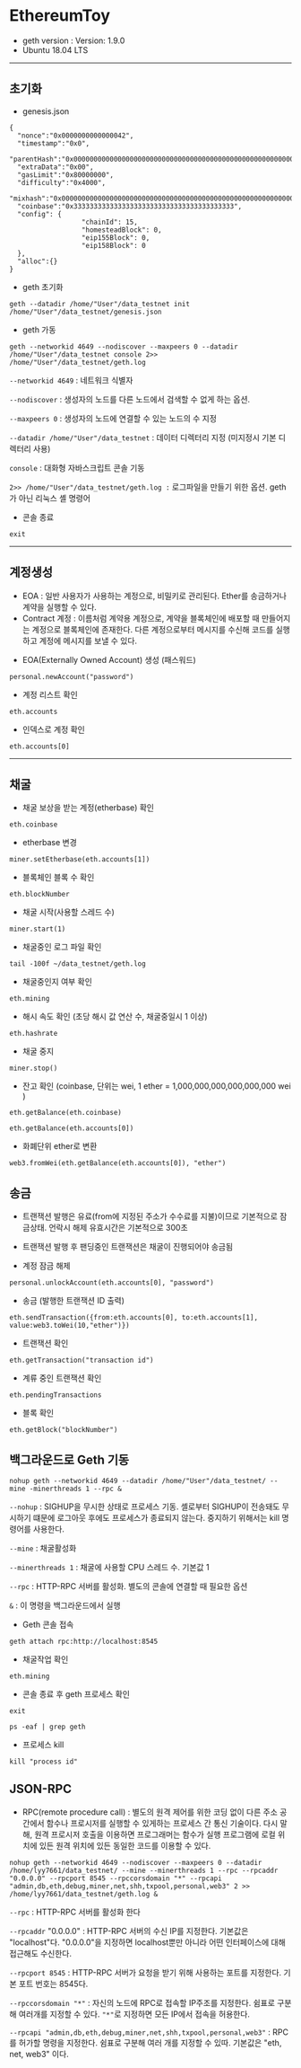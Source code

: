 # EthereumToy

- geth version : Version: 1.9.0
- Ubuntu 18.04 LTS

---

## 초기화

- genesis.json
<pre><code>{
  "nonce":"0x0000000000000042",
  "timestamp":"0x0",
  "parentHash":"0x0000000000000000000000000000000000000000000000000000000000000000",
  "extraData":"0x00",
  "gasLimit":"0x80000000",
  "difficulty":"0x4000",
  "mixhash":"0x0000000000000000000000000000000000000000000000000000000000000000",
  "coinbase":"0x3333333333333333333333333333333333333333",
  "config": {
                  "chainId": 15,
                  "homesteadBlock": 0,
                  "eip155Block": 0,
                  "eip158Block": 0
  },
  "alloc":{}
}
</code></pre>  


- geth 초기화
<pre><code>geth --datadir /home/"User"/data_testnet init /home/"User"/data_testnet/genesis.json
</code></pre>  


- geth 가동
<pre><code>geth --networkid 4649 --nodiscover --maxpeers 0 --datadir /home/"User"/data_testnet console 2>> /home/"User"/data_testnet/geth.log
</code></pre>  

`--networkid 4649` : 네트워크 식별자

`--nodiscover` : 생성자의 노드를 다른 노드에서 검색할 수 없게 하는 옵션.

`--maxpeers 0` : 생성자의 노드에 연결할 수 있는 노드의 수 지정

`--datadir /home/"User"/data_testnet` : 데이터 디렉터리 지정 (미지정시 기본 디렉터리 사용)

`console` : 대화형 자바스크립트 콘솔 기동

`2>> /home/"User"/data_testnet/geth.log :` 로그파일을 만들기 위한 옵션. geth가 아닌 리눅스 셸 명령어  


- 콘솔 종료
<pre><code>exit</code></pre>  

---

## 계정생성

* EOA : 일반 사용자가 사용하는 계정으로, 비밀키로 관리된다. Ether를 송금하거나 계약을 실행할 수 있다.
* Contract 계정 : 이름처럼 계약용 계정으로, 계약을 블록체인에 배포할 때 만들어지는 계정으로 블록체인에 존재한다. 다른 계정으로부터 메시지를 수신해 코드를 실행하고 계정에 메시지를 보낼 수 있다.
+ EOA(Externally Owned Account) 생성 (패스워드)
<pre><code>personal.newAccount("password")</code></pre>  


- 계정 리스트 확인
<pre><code>eth.accounts</code></pre>  


- 인덱스로 계정 확인
<pre><code>eth.accounts[0]</code></pre>  


---

## 채굴

- 채굴 보상을 받는 계정(etherbase) 확인
<pre><code>eth.coinbase</code></pre>  


- etherbase 변경
<pre><code>miner.setEtherbase(eth.accounts[1])</code></pre>  


- 블록체인 블록 수 확인
<pre><code>eth.blockNumber</code></pre>  


- 채굴 시작(사용할 스레드 수)
<pre><code>miner.start(1)</code></pre>  


- 채굴중인 로그 파일 확인
<pre><code>tail -100f ~/data_testnet/geth.log</code></pre>  


- 채굴중인지 여부 확인
<pre><code>eth.mining</code></pre>  


- 해시 속도 확인 (초당 해시 값 연산 수, 채굴중일시 1 이상)
<pre><code>eth.hashrate</code></pre>  


- 채굴 중지
<pre><code>miner.stop()</code></pre>  


- 잔고 확인 (coinbase, 단위는 wei,  1 ether = 1,000,000,000,000,000,000 wei )
<pre><code>eth.getBalance(eth.coinbase)</pre></code>
<pre><code>eth.getBalance(eth.accounts[0])</pre></code>  


- 화폐단위 ether로 변환
<pre><code>web3.fromWei(eth.getBalance(eth.accounts[0]), "ether")</code></pre>  

## 송금

- 트랜잭션 발행은 유료(from에 지정된 주소가 수수료를 지불)이므로 기본적으로 잠금상태. 언락시 해제 유효시간은 기본적으로 300초
- 트랜잭션 발행 후 팬딩중인 트랜잭션은 채굴이 진행되어야 송금됨


- 계정 잠금 해제
<pre><code>personal.unlockAccount(eth.accounts[0], "password")</code></pre>


- 송금 (발행한 트랜잭션 ID 출력)
<pre><code>eth.sendTransaction({from:eth.accounts[0], to:eth.accounts[1], value:web3.toWei(10,"ether")})</code></pre>


- 트랜잭션 확인
<pre><code>eth.getTransaction("transaction id")</code></pre>


- 계류 중인 트랜잭션 확인
<pre><code>eth.pendingTransactions</code></pre>


- 블록 확인
<pre><code>eth.getBlock("blockNumber")</code></pre>


## 백그라운드로 Geth 기동

<pre><code>nohup geth --networkid 4649 --datadir /home/"User"/data_testnet/ --mine -minerthreads 1 --rpc &</code></pre>

`--nohup` : SIGHUP을 무시한 상태로 프로세스 기동. 셸로부터 SIGHUP이 전송돼도 무시하기 떄문에 로그아웃 후에도 프로세스가 종료되지 않는다. 중지하기 위해서는 kill 명령어를 사용한다.

`--mine` : 채굴활성화

`--minerthreads 1` : 채굴에 사용할 CPU 스레드 수. 기본값 1

`--rpc` : HTTP-RPC 서버를 활성화. 별도의 콘솔에 연결할 때 필요한 옵션

`&` : 이 명령을 백그라운드에서 실행



- Geth 콘솔 접속
<pre><code>geth attach rpc:http://localhost:8545</code></pre>


- 채굴작업 확인
<pre><code>eth.mining</code></pre>


- 콘솔 종료 후 geth 프로세스 확인
<pre><code>exit</code></pre>
<pre><code>ps -eaf | grep geth</code></pre>


- 프로세스 kill
<pre><code>kill "process id"</code></pre>


## JSON-RPC

- RPC(remote procedure call) : 별도의 원격 제어를 위한 코딩 없이 다른 주소 공간에서 함수나 프로시저를 실행할 수 있게하는 프로세스 간 통신 기술이다. 다시 말해, 원격 프로시저 호출을 이용하면 프로그래머는 함수가 실행 프로그램에 로컬 위치에 있든 원격 위치에 있든 동일한 코드를 이용할 수 있다.

<pre><code>nohup geth --networkid 4649 --nodiscover --maxpeers 0 --datadir /home/lyy7661/data_testnet/ --mine --minerthreads 1 --rpc --rpcaddr "0.0.0.0" --rpcport 8545 --rpccorsdomain "*" --rpcapi "admin,db,eth,debug,miner,net,shh,txpool,personal,web3" 2 >> /home/lyy7661/data_testnet/geth.log &</code></pre>

`--rpc` : HTTP-RPC 서버를 활성화 한다

`--rpcaddr` "0.0.0.0" : HTTP-RPC 서버의 수신 IP를 지정한다. 기본값은 "localhost"다. "0.0.0.0"을 지정하면 localhost뿐만 아니라 어떤 인터페이스에 대해 접근해도 수신한다.

`--rpcport 8545` : HTTP-RPC 서버가 요청을 받기 위해 사용하는 포트를 지정한다. 기본 포트 번호는 8545다.

`--rpccorsdomain "*"` : 자신의 노드에 RPC로 접속할 IP주조를 지정한다. 쉼표로 구분해 여러개를 지정할 수 있다. `"*"`로 지정하면 모든 IP에서 접속을 허용한다.

`--rpcapi "admin,db,eth,debug,miner,net,shh,txpool,personal,web3"` : RPC를 허가할 명령을 지정한다. 쉼표로 구분해 여러 개를 지정할 수 있따. 기본값은 "eth, net, web3" 이다.






